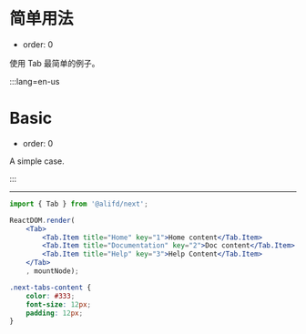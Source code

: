 # 简单用法

- order: 0

使用 Tab 最简单的例子。

:::lang=en-us
# Basic

- order: 0

A simple case.

:::

---

````jsx
import { Tab } from '@alifd/next';

ReactDOM.render(
    <Tab>
        <Tab.Item title="Home" key="1">Home content</Tab.Item>
        <Tab.Item title="Documentation" key="2">Doc content</Tab.Item>
        <Tab.Item title="Help" key="3">Help Content</Tab.Item>
    </Tab>
    , mountNode);
````

````css
.next-tabs-content {
    color: #333;
    font-size: 12px;
    padding: 12px;
}
````
